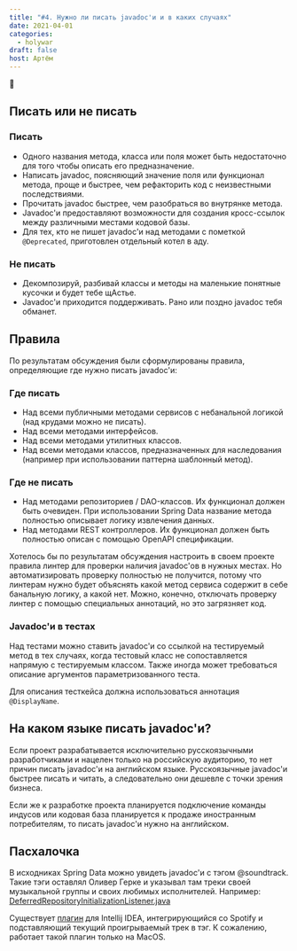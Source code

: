 ```yaml
---
title: "#4. Нужно ли писать javadoc'и и в каких случаях"
date: 2021-04-01
categories: 
  - holywar
draft: false
host: Артём
---
```


:swan:
<!--more-->

## Писать или не писать
### Писать
* Одного названия метода, класса или поля может быть недостаточно для того чтобы описать его предназначение.
* Написать javadoc, поясняющий значение поля или функционал метода, проще и быстрее, чем рефакторить код с неизвестными последствиями.
* Прочитать javadoc быстрее, чем разобраться во внутрянке метода.
* Javadoc'и предоставляют возможности для создания кросс-ссылок между различными местами кодовой базы.
* Для тех, кто не пишет javadoc'и над методами с пометкой `@Deprecated`, приготовлен отдельный котел в аду.

### Не писать 
* Декомпозируй, разбивай классы и методы на маленькие понятные кусочки и будет тебе щАстье.
* Javadoc'и приходится поддерживать. Рано или поздно javadoc тебя обманет.

## Правила
По результатам обсуждения были сформулированы правила, определяющие где нужно писать javadoc'и:

### Где писать
* Над всеми публичными методами сервисов с небанальной логикой (над крудами можно не писать).
* Над всеми методами интерфейсов.
* Над всеми методами утилитных классов.
* Над всеми методами классов, предназначенных для наследования (например при использовании паттерна шаблонный метод).

### Где не писать
* Над методами репозиториев / DAO-классов. Их функционал должен быть очевиден. При использовании Spring Data название метода полностью описывает логику извлечения данных.
* Над методами REST контроллеров. Их функционал должен быть полностью описан с помощью OpenAPI спецификации.

Хотелось бы по результатам обсуждения настроить в своем проекте правила линтер для проверки наличия javadoc'ов в нужных местах. 
Но автоматизировать проверку полностью не получится, потому что линтерам нужно будет объяснять какой метод сервиса содержит в себе банальную логику, а какой нет.
Можно, конечно, отключать проверку линтер с помощью специальных аннотаций, но это загрязняет код.

### Javadoc'и в тестах
Над тестами можно ставить javadoc'и со ссылкой на тестируемый метод в тех случаях, когда тестовый класс не сопоставляется напрямую с тестируемым классом. 
Также иногда может требоваться описание аргументов параметризованного теста.

Для описания тесткейса должна использоваться аннотация `@DisplayName`.

## На каком языке писать javadoc'и?
Если проект разрабатывается исключительно русскоязычными разработчиками и нацелен только на российскую аудиторию, то нет причин писать javadoc'и на английском языке. 
Русскоязычные javadoc'и быстрее писать и читать, а следовательно они дешевле с точки зрения бизнеса.

Если же к разработке проекта планируется подключение команды индусов или кодовая база планируется к продаже иностранным потребителям, то писать javadoc'и нужно на английском.

## Пасхалочка
В исходниках Spring Data можно увидеть javadoc'и с тэгом @soundtrack. 
Такие тэги оставлял Оливер Герке и указывал там треки своей музыкальной группы и своих любимых исполнителей. 
Например: [DeferredRepositoryInitializationListener.java](https://github.com/spring-projects/spring-data-commons/blob/master/src/main/java/org/springframework/data/repository/config/DeferredRepositoryInitializationListener.java)

Существует [плагин](https://plugins.jetbrains.com/plugin/7783-atsoundtrack) для Intellij IDEA, интегрирующийся со Spotify и подставляющий текущий проигрываемый трек в тэг. 
К сожалению, работает такой плагин только на MacOS.